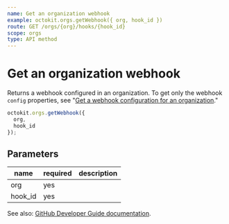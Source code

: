 ```yaml
---
name: Get an organization webhook
example: octokit.orgs.getWebhook({ org, hook_id })
route: GET /orgs/{org}/hooks/{hook_id}
scope: orgs
type: API method
---
```


# Get an organization webhook

Returns a webhook configured in an organization. To get only the webhook `config` properties, see "[Get a webhook configuration for an organization](/rest/reference/orgs#get-a-webhook-configuration-for-an-organization)."

```js
octokit.orgs.getWebhook({
  org,
  hook_id
});
```

## Parameters

<table>
  <thead>
    <tr>
      <th>name</th>
      <th>required</th>
      <th>description</th>
    </tr>
  </thead>
  <tbody>
    <tr><td>org</td><td>yes</td><td>

</td></tr>
<tr><td>hook_id</td><td>yes</td><td>

</td></tr>
  </tbody>
</table>

See also: [GitHub Developer Guide documentation](https://docs.github.com/rest/reference/orgs#get-an-organization-webhook).
